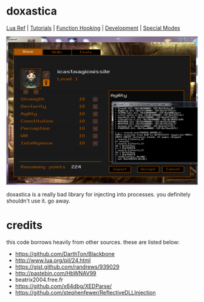 doxastica
=========

[Lua Ref](docs/luaref.md) | [Tutorials](docs/tutorial.md) | [Function Hooking](docs/apihooks.md) | [Development](docs/build.md) | [Special Modes](docs/tech.md)

![pew](/docs/underrail.png)

doxastica is a really bad library for injecting into processes. you definitely shouldn't use it. go away.

credits <a name="credits"></a>
=======

this code borrows heavily from other sources. these are listed below:

- https://github.com/DarthTon/Blackbone
- http://www.lua.org/pil/24.html
- https://gist.github.com/randrews/939029
- http://pastebin.com/HbWNAV99
- beatrix2004.free.fr
- https://github.com/x64dbg/XEDParse/
- https://github.com/stephenfewer/ReflectiveDLLInjection